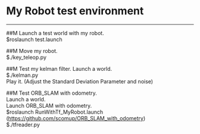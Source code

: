 
# My Robot test environment
---
##M Launch a test world with my robot.  
$roslaunch test.launch  

##M Move my robot.    
$./key_teleop.py  

##M Test my kelman filter. 
Launch a world.  
$./kelman.py  
Play it.
(Adjust the Standard Deviation Parameter and noise)

##M Test ORB_SLAM with odometry.  
Launch a world.  
Launch ORB_SLAM with odometry.  
$roslaunch RunWithTf_MyRobot.launch  
(https://github.com/scomup/ORB_SLAM_with_odometry)  
$./tfreader.py  

